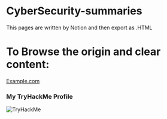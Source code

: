 # CyberSecurity-summaries

This pages are written by Notion and then export as .HTML

<h1>To Browse the origin and clear content:</h1>
<a href="http://example.com">Example.com</a>


<h3>My TryHackMe Profile</h3>
<a "https://tryhackme.com/p/Ponexen"><img src="https://tryhackme-badges.s3.amazonaws.com/Ponexen.png" alt="TryHackMe"></a>
